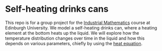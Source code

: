 # Self-heating drinks cans

This repo is for a group project for the [Industrial Mathematics](http://www.drps.ed.ac.uk/21-22/dpt/cxmath11231.htm) course at Edinburgh University. We model a self-heating drinks can, where a heating element at the bottom heats up the liquid. We will explore how the temperature distribution changes over time in the liquid and how this depends on various parameters, chiefly by using the [heat equation](https://en.wikipedia.org/wiki/Heat_equation).
